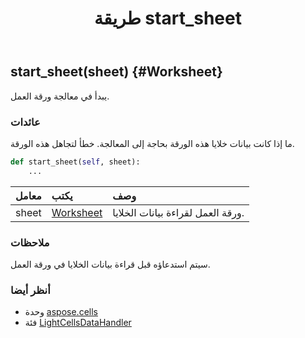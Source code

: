 ﻿---
title: طريقة start_sheet
second_title: Aspose.Cells for Python via .NET API المراجع
description:
type: docs
weight: 60
url: /ar/python-net/aspose.cells/lightcellsdatahandler/start_sheet/
is_root: false
---
##  start_sheet(sheet) {#Worksheet}
يبدأ في معالجة ورقة العمل.


###  عائدات

ما إذا كانت بيانات خلايا هذه الورقة بحاجة إلى المعالجة. خطأ لتجاهل هذه الورقة.


```python
def start_sheet(self, sheet):
    ...
```


| معامل| يكتب| وصف|
| :- | :- | :- |
| sheet | [Worksheet](/cells/ar/python-net/aspose.cells/worksheet) |ورقة العمل لقراءة بيانات الخلايا.|
###  ملاحظات

سيتم استدعاؤه قبل قراءة بيانات الخلايا في ورقة العمل.


###  أنظر أيضا

* وحدة [aspose.cells](../../)
* فئة [LightCellsDataHandler](/cells/ar/python-net/aspose.cells/lightcellsdatahandler)

